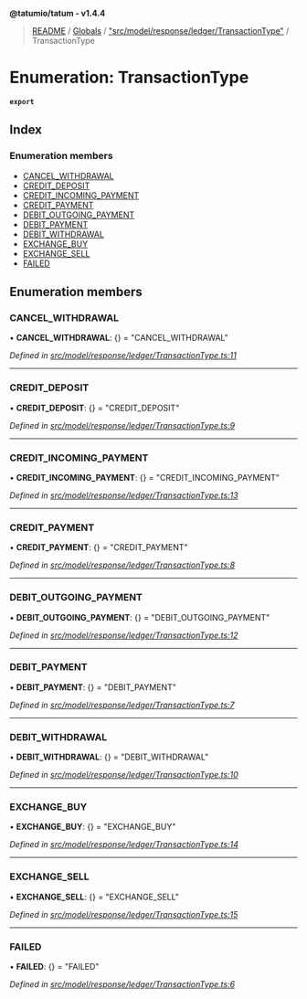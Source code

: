 **@tatumio/tatum - v1.4.4**

> [README](../README.md) / [Globals](../globals.md) / ["src/model/response/ledger/TransactionType"](../modules/_src_model_response_ledger_transactiontype_.md) / TransactionType

# Enumeration: TransactionType

**`export`** 

## Index

### Enumeration members

* [CANCEL\_WITHDRAWAL](_src_model_response_ledger_transactiontype_.transactiontype.md#cancel_withdrawal)
* [CREDIT\_DEPOSIT](_src_model_response_ledger_transactiontype_.transactiontype.md#credit_deposit)
* [CREDIT\_INCOMING\_PAYMENT](_src_model_response_ledger_transactiontype_.transactiontype.md#credit_incoming_payment)
* [CREDIT\_PAYMENT](_src_model_response_ledger_transactiontype_.transactiontype.md#credit_payment)
* [DEBIT\_OUTGOING\_PAYMENT](_src_model_response_ledger_transactiontype_.transactiontype.md#debit_outgoing_payment)
* [DEBIT\_PAYMENT](_src_model_response_ledger_transactiontype_.transactiontype.md#debit_payment)
* [DEBIT\_WITHDRAWAL](_src_model_response_ledger_transactiontype_.transactiontype.md#debit_withdrawal)
* [EXCHANGE\_BUY](_src_model_response_ledger_transactiontype_.transactiontype.md#exchange_buy)
* [EXCHANGE\_SELL](_src_model_response_ledger_transactiontype_.transactiontype.md#exchange_sell)
* [FAILED](_src_model_response_ledger_transactiontype_.transactiontype.md#failed)

## Enumeration members

### CANCEL\_WITHDRAWAL

•  **CANCEL\_WITHDRAWAL**: {} = "CANCEL\_WITHDRAWAL"

*Defined in [src/model/response/ledger/TransactionType.ts:11](https://github.com/tatumio/tatum-js/blob/c5d1e16/src/model/response/ledger/TransactionType.ts#L11)*

___

### CREDIT\_DEPOSIT

•  **CREDIT\_DEPOSIT**: {} = "CREDIT\_DEPOSIT"

*Defined in [src/model/response/ledger/TransactionType.ts:9](https://github.com/tatumio/tatum-js/blob/c5d1e16/src/model/response/ledger/TransactionType.ts#L9)*

___

### CREDIT\_INCOMING\_PAYMENT

•  **CREDIT\_INCOMING\_PAYMENT**: {} = "CREDIT\_INCOMING\_PAYMENT"

*Defined in [src/model/response/ledger/TransactionType.ts:13](https://github.com/tatumio/tatum-js/blob/c5d1e16/src/model/response/ledger/TransactionType.ts#L13)*

___

### CREDIT\_PAYMENT

•  **CREDIT\_PAYMENT**: {} = "CREDIT\_PAYMENT"

*Defined in [src/model/response/ledger/TransactionType.ts:8](https://github.com/tatumio/tatum-js/blob/c5d1e16/src/model/response/ledger/TransactionType.ts#L8)*

___

### DEBIT\_OUTGOING\_PAYMENT

•  **DEBIT\_OUTGOING\_PAYMENT**: {} = "DEBIT\_OUTGOING\_PAYMENT"

*Defined in [src/model/response/ledger/TransactionType.ts:12](https://github.com/tatumio/tatum-js/blob/c5d1e16/src/model/response/ledger/TransactionType.ts#L12)*

___

### DEBIT\_PAYMENT

•  **DEBIT\_PAYMENT**: {} = "DEBIT\_PAYMENT"

*Defined in [src/model/response/ledger/TransactionType.ts:7](https://github.com/tatumio/tatum-js/blob/c5d1e16/src/model/response/ledger/TransactionType.ts#L7)*

___

### DEBIT\_WITHDRAWAL

•  **DEBIT\_WITHDRAWAL**: {} = "DEBIT\_WITHDRAWAL"

*Defined in [src/model/response/ledger/TransactionType.ts:10](https://github.com/tatumio/tatum-js/blob/c5d1e16/src/model/response/ledger/TransactionType.ts#L10)*

___

### EXCHANGE\_BUY

•  **EXCHANGE\_BUY**: {} = "EXCHANGE\_BUY"

*Defined in [src/model/response/ledger/TransactionType.ts:14](https://github.com/tatumio/tatum-js/blob/c5d1e16/src/model/response/ledger/TransactionType.ts#L14)*

___

### EXCHANGE\_SELL

•  **EXCHANGE\_SELL**: {} = "EXCHANGE\_SELL"

*Defined in [src/model/response/ledger/TransactionType.ts:15](https://github.com/tatumio/tatum-js/blob/c5d1e16/src/model/response/ledger/TransactionType.ts#L15)*

___

### FAILED

•  **FAILED**: {} = "FAILED"

*Defined in [src/model/response/ledger/TransactionType.ts:6](https://github.com/tatumio/tatum-js/blob/c5d1e16/src/model/response/ledger/TransactionType.ts#L6)*
